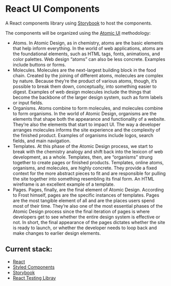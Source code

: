 # React UI Components

A React components library using [Storybook](https://storybook.js.org/docs/react/get-started/introduction) to host the components.

The components will be organized using the [Atomic UI](https://www.uxpin.com/studio/blog/atomic-ui-components/) methodology:

- Atoms. In Atomic Design, as in chemistry, atoms are the basic elements that help inform everything. In the world of web applications, atoms are the foundational elements, such as HTML tags, fonts, animations, and color palettes. Web design “atoms” can also be less concrete. Examples include buttons or forms.
- Molecules. Molecules are the next-largest building block in the food chain. Created by the joining of different atoms, molecules are complex by nature. Because they’re the product of various atoms, though, it’s possible to break them down, conceptually, into something easier to digest. Examples of web design molecules include the things that become the backbone of the larger design system, such as form labels or input fields.
- Organisms. Atoms combine to form molecules, and molecules combine to form organisms. In the world of Atomic Design, organisms are the elements that shape both the appearance and functionality of a website. They’re also the elements that start to impact UI. The way a developer arranges molecules informs the site experience and the complexity of the finished product. Examples of organisms include logos, search fields, and main navigation.
- Templates. At this phase of the Atomic Design process, we start to break with the chemistry analogy and shift back into the lexicon of web development, as a whole. Templates, then, are “organisms” strung together to create pages or finished products. Templates, online atoms, organisms, and molecules, are highly concrete. They provide a fixed context for the more abstract pieces to fit and are responsible for pulling the site together into something resembling its final form. An HTML wireframe is an excellent example of a template.
- Pages. Pages, finally, are the final element of Atomic Design. According to Frost himself, pages are the specific instances of templates. Pages are the most tangible element of all and are the places users spend most of their time. They’re also one of the most essential phases of the Atomic Design process since the final iteration of pages is where developers get to see whether the entire design system is effective or not. In short, the final appearance of the pages dictates whether the site is ready to launch, or whether the developer needs to loop back and make changes to earlier design elements.

## Current stack:
- [React](https://reactjs.org/)
- [Styled Components](https://styled-components.com/)
- [Storybook](https://storybook.js.org/)
- [React Testing Libray](https://testing-library.com/)
